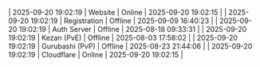 | 2025-09-20 19:02:19 | Website | Online | 2025-09-20 19:02:15 |
| 2025-09-20 19:02:19 | Registration | Offline | 2025-09-09 16:40:23 |
| 2025-09-20 19:02:19 | Auth Server | Offline | 2025-08-18 09:33:31 |
| 2025-09-20 19:02:19 | Kezan (PvE) | Offline | 2025-08-03 17:58:02 |
| 2025-09-20 19:02:19 | Gurubashi (PvP) | Offline | 2025-08-23 21:44:06 |
| 2025-09-20 19:02:19 | Cloudflare | Online | 2025-09-20 19:02:15 |
